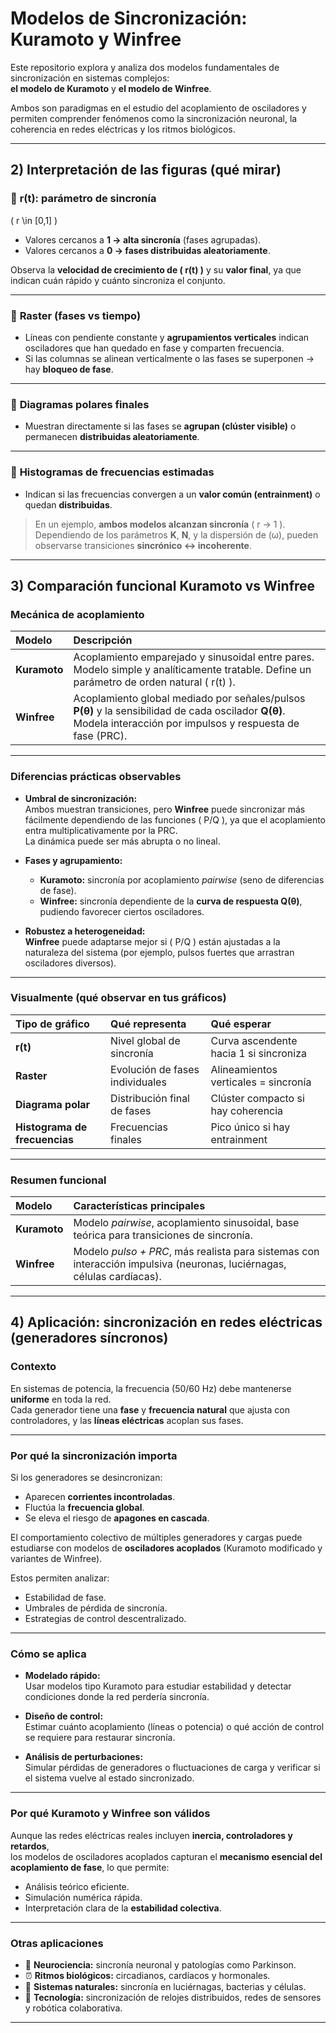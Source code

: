 # Modelos de Sincronización: Kuramoto y Winfree

Este repositorio explora y analiza dos modelos fundamentales de sincronización en sistemas complejos:  
**el modelo de Kuramoto** y **el modelo de Winfree**.  

Ambos son paradigmas en el estudio del acoplamiento de osciladores y permiten comprender fenómenos como la sincronización neuronal, la coherencia en redes eléctricas y los ritmos biológicos.

---

## 2) Interpretación de las figuras (qué mirar)

### 🔹 **r(t): parámetro de sincronía**

\( r \in [0,1] \)

- Valores cercanos a **1 → alta sincronía** (fases agrupadas).  
- Valores cercanos a **0 → fases distribuidas aleatoriamente**.  

Observa la **velocidad de crecimiento de \( r(t) \)** y su **valor final**, ya que indican cuán rápido y cuánto sincroniza el conjunto.

---

### 🔹 **Raster (fases vs tiempo)**

- Líneas con pendiente constante y **agrupamientos verticales** indican osciladores que han quedado en fase y comparten frecuencia.  
- Si las columnas se alinean verticalmente o las fases se superponen → hay **bloqueo de fase**.

---

### 🔹 **Diagramas polares finales**

- Muestran directamente si las fases se **agrupan (clúster visible)** o permanecen **distribuidas aleatoriamente**.

---

### 🔹 **Histogramas de frecuencias estimadas**

- Indican si las frecuencias convergen a un **valor común (entrainment)** o quedan **distribuidas**.  

> En un ejemplo, **ambos modelos alcanzan sincronía** ( r → 1 \).  
> Dependiendo de los parámetros **K**, **N**, y la dispersión de (ω), pueden observarse transiciones **sincrónico ↔ incoherente**.

---

## 3) Comparación funcional Kuramoto vs Winfree

###  **Mecánica de acoplamiento**

| Modelo | Descripción |
|:--------|:-------------|
| **Kuramoto** | Acoplamiento emparejado y sinusoidal entre pares. Modelo simple y analíticamente tratable. Define un parámetro de orden natural \( r(t) \). |
| **Winfree** | Acoplamiento global mediado por señales/pulsos **P(θ)** y la sensibilidad de cada oscilador **Q(θ)**. Modela interacción por impulsos y respuesta de fase (PRC). |

---

###  **Diferencias prácticas observables**

- **Umbral de sincronización:**  
  Ambos muestran transiciones, pero **Winfree** puede sincronizar más fácilmente dependiendo de las funciones \( P/Q \), ya que el acoplamiento entra multiplicativamente por la PRC.  
  La dinámica puede ser más abrupta o no lineal.

- **Fases y agrupamiento:**  
  - **Kuramoto:** sincronía por acoplamiento *pairwise* (seno de diferencias de fase).  
  - **Winfree:** sincronía dependiente de la **curva de respuesta Q(θ)**, pudiendo favorecer ciertos osciladores.

- **Robustez a heterogeneidad:**  
  **Winfree** puede adaptarse mejor si \( P/Q \) están ajustadas a la naturaleza del sistema (por ejemplo, pulsos fuertes que arrastran osciladores diversos).

---

###  **Visualmente (qué observar en tus gráficos)**

| Tipo de gráfico | Qué representa | Qué esperar |
|:-----------------|:----------------|:-------------|
| **r(t)** | Nivel global de sincronía | Curva ascendente hacia 1 si sincroniza |
| **Raster** | Evolución de fases individuales | Alineamientos verticales = sincronía |
| **Diagrama polar** | Distribución final de fases | Clúster compacto si hay coherencia |
| **Histograma de frecuencias** | Frecuencias finales | Pico único si hay entrainment |

---

###  **Resumen funcional**

| Modelo | Características principales |
|:--------|:------------------------------|
| **Kuramoto** | Modelo *pairwise*, acoplamiento sinusoidal, base teórica para transiciones de sincronía. |
| **Winfree** | Modelo *pulso + PRC*, más realista para sistemas con interacción impulsiva (neuronas, luciérnagas, células cardíacas). |

---

##  4) Aplicación: sincronización en redes eléctricas (generadores síncronos)

### **Contexto**

En sistemas de potencia, la frecuencia (50/60 Hz) debe mantenerse **uniforme** en toda la red.  
Cada generador tiene una **fase** y **frecuencia natural** que ajusta con controladores, y las **líneas eléctricas** acoplan sus fases.

---

### **Por qué la sincronización importa**

Si los generadores se desincronizan:
- Aparecen **corrientes incontroladas**.  
- Fluctúa la **frecuencia global**.  
- Se eleva el riesgo de **apagones en cascada**.

El comportamiento colectivo de múltiples generadores y cargas puede estudiarse con modelos de **osciladores acoplados** (Kuramoto modificado y variantes de Winfree).

Estos permiten analizar:
- Estabilidad de fase.  
- Umbrales de pérdida de sincronía.  
- Estrategias de control descentralizado.

---

### **Cómo se aplica**

- **Modelado rápido:**  
  Usar modelos tipo Kuramoto para estudiar estabilidad y detectar condiciones donde la red perdería sincronía.

- **Diseño de control:**  
  Estimar cuánto acoplamiento (líneas o potencia) o qué acción de control se requiere para restaurar sincronía.

- **Análisis de perturbaciones:**  
  Simular pérdidas de generadores o fluctuaciones de carga y verificar si el sistema vuelve al estado sincronizado.

---

### **Por qué Kuramoto y Winfree son válidos**

Aunque las redes eléctricas reales incluyen **inercia, controladores y retardos**,  
los modelos de osciladores acoplados capturan el **mecanismo esencial del acoplamiento de fase**, lo que permite:

- Análisis teórico eficiente.  
- Simulación numérica rápida.  
- Interpretación clara de la **estabilidad colectiva**.

---

### **Otras aplicaciones**

- 🧠 **Neurociencia:** sincronía neuronal y patologías como Parkinson.  
- ⏰ **Ritmos biológicos:** circadianos, cardíacos y hormonales.  
- 🔦 **Sistemas naturales:** sincronía en luciérnagas, bacterias y células.  
- 🤖 **Tecnología:** sincronización de relojes distribuidos, redes de sensores y robótica colaborativa.

---
